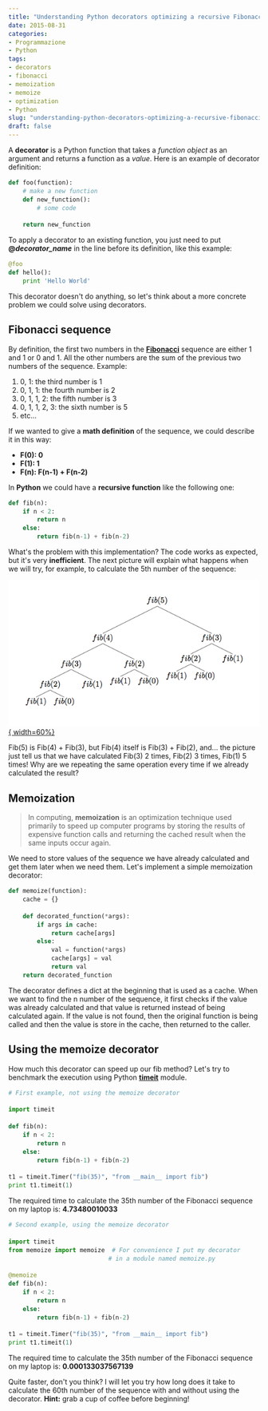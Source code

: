 ```yaml
---
title: "Understanding Python decorators optimizing a recursive Fibonacci implementation"
date: 2015-08-31
categories: 
- Programmazione
- Python
tags: 
- decorators
- fibonacci
- memoization
- memoize
- optimization
- Python
slug: "understanding-python-decorators-optimizing-a-recursive-fibonacci-implementation"
draft: false
---
```


A **decorator** is a Python function that takes a *function object* as
an argument and returns a function as a *value*. Here is an example of
decorator definition:

```python
def foo(function):
    # make a new function
    def new_function():
        # some code

    return new_function
```

To apply a decorator to an existing function, you just need to put
**@*decorator\_name*** in the line before its definition, like this
example:

```python
@foo
def hello():
    print 'Hello World'
```

This decorator doesn't do anything, so let's think about a more concrete
problem we could solve using decorators.

## Fibonacci sequence

By definition, the first two numbers in the
**[Fibonacci](https://en.wikipedia.org/wiki/Fibonacci_number)** sequence
are either 1 and 1 or 0 and 1. All the other numbers are the sum of the
previous two numbers of the sequence. Example:

1.  0, 1: the third number is 1
2.  0, 1, 1: the fourth number is 2
3.  0, 1, 1, 2: the fifth number is 3
4.  0, 1, 1, 2, 3: the sixth number is 5
5.  etc...

If we wanted to give a **math definition** of the sequence, we could
describe it in this way:

* **F(0): 0**
* **F(1): 1**
* **F(n): F(n-1) + F(n-2)**

In **Python** we could have a **recursive function** like the following
one:

```python
def fib(n):
    if n < 2:
        return n
    else:
        return fib(n-1) + fib(n-2)
```

What's the problem with this implementation? The code works as expected,
but it's very **inefficient**. The next picture will explain what
happens when we will try, for example, to calculate the 5th number of
the sequence:

[![fibo](fibo.png){ width=60%}](fibo.png)

Fib(5) is Fib(4) + Fib(3), but Fib(4) itself is Fib(3) + Fib(2), and...
the picture just tell us that we have calculated Fib(3) 2 times, Fib(2)
3 times, Fib(1) 5 times! Why are we repeating the same operation every
time if we already calculated the result?

## Memoization

> In computing, **memoization** is an optimization technique used
> primarily to speed up computer programs by storing the results of
> expensive function calls and returning the cached result when the same
> inputs occur again.

We need to store values of the sequence we have already calculated and
get them later when we need them. Let's implement a simple memoization
decorator:

```python
def memoize(function):
    cache = {}

    def decorated_function(*args):
        if args in cache:
            return cache[args]
        else:
            val = function(*args)
            cache[args] = val
            return val
    return decorated_function
```

The decorator defines a dict at the beginning that is used as a cache.
When we want to find the n number of the sequence, it first checks if
the value was already calculated and that value is returned instead of
being calculated again. If the value is not found, then the original
function is being called and then the value is store in the cache, then
returned to the caller.

## Using the memoize decorator

How much this decorator can speed up our fib method? Let's try to
benchmark the execution using Python
**[timeit](https://docs.python.org/2/library/timeit.html)** module.

```python
# First example, not using the memoize decorator

import timeit

def fib(n):
    if n < 2:
        return n
    else:
        return fib(n-1) + fib(n-2)

t1 = timeit.Timer("fib(35)", "from __main__ import fib")
print t1.timeit(1)
```

The required time to calculate the 35th number of the Fibonacci sequence
on my laptop is: **4.73480010033**

```python
# Second example, using the memoize decorator

import timeit
from memoize import memoize  # For convenience I put my decorator
                            # in a module named memoize.py

@memoize
def fib(n):
    if n < 2:
        return n
    else:
        return fib(n-1) + fib(n-2)

t1 = timeit.Timer("fib(35)", "from __main__ import fib")
print t1.timeit(1)
```

The required time to calculate the 35th number of the Fibonacci sequence
on my laptop is: **0.000133037567139**

Quite faster, don't you think? I will let you try how long does it take
to calculate the 60th number of the sequence with and without using the
decorator. **Hint:** grab a cup of coffee before beginning!


